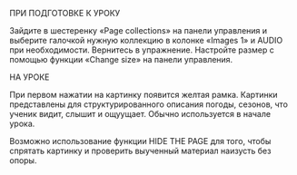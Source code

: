 ПРИ ПОДГОТОВКЕ К УРОКУ

Зайдите в шестеренку «Page collections» на панели управления и выберите галочкой нужную коллекцию в колонке «Images 1» и AUDIO при необходимости. Вернитесь в упражнение. Настройте размер с помощью функции «Change size» на панели управления.

НА УРОКЕ

При первом нажатии на картинку появится желтая рамка. Картинки представлены для структурированного описания погоды, сезонов, что ученик видит, слышит и ощуущает. Обычно используется в начале урока.

Возможно использование функции HIDE THE PAGE для того, чтобы спрятать картинку и проверить выученный материал наизусть без опоры.
